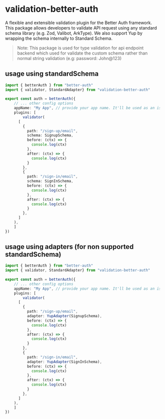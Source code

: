 # validation-better-auth

A flexible and extensible validation plugin for the Better Auth framework. This package allows developers to validate API request using any standard schema library (e.g. Zod, Valibot, ArkType). We also support Yup by wrapping the schema internally to Standard Schema.

>Note: This package is used for type validation for api endpoint backend which used for validate the custom schema rather than normal string validation (e.g: password: John@123)

## usage using standardSchema

```ts
import { betterAuth } from "better-auth"
import { validator, StandardAdapter} from "validation-better-auth"
 
export const auth = betterAuth({
    // ... other config options
    appName: "My App", // provide your app name. It'll be used as an issuer.
    plugins: [
        validator(
      [
        {
          path: "/sign-up/email", 
          schema: SignupSchema,
          before: (ctx) => {
            console.log(ctx)
          },
          after: (ctx) => {
            console.log(ctx)
          }
        },
        {
          path: "/sign-in/email", 
          schema: SignInSchema,
          before: (ctx) => {
            console.log(ctx)
          },
          after: (ctx) => {
            console.log(ctx)
          }
        },
      ]
    ),
    ]
})
```

## usage using adapters (for non supported standardSchema)

```ts
import { betterAuth } from "better-auth"
import { validator, StandardAdapter} from "validation-better-auth"
 
export const auth = betterAuth({
    // ... other config options
    appName: "My App", // provide your app name. It'll be used as an issuer.
    plugins: [
        validator(
      [
        {
          path: "/sign-up/email", 
          adapter: YupAdapter(SignupSchema),
          before: (ctx) => {
            console.log(ctx)
          },
          after: (ctx) => {
            console.log(ctx)
          }
        },
        {
          path: "/sign-in/email", 
          adapter: YupAdapter(SignInSchema),
          before: (ctx) => {
            console.log(ctx)
          },
          after: (ctx) => {
            console.log(ctx)
          }
        },
      ]
    ),
    ]
})
```




